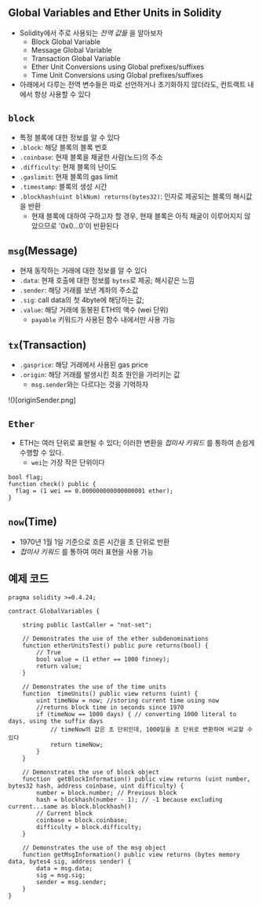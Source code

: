 ## Global Variables and Ether Units in Solidity

- Solidity에서 주로 사용되는 *전역 값들* 을 알아보자
  - Block Global Variable
  - Message Global Variable
  - Transaction Global Variable
  - Ether Unit Conversions using Global prefixes/suffixes
  - Time Unit Conversions using Global prefixes/suffixes
- 아래에서 다루는 전역 변수들은 따로 선언하거나 초기화하지 않더라도, 컨트랙트 내에서 항상 사용할 수 있다

## `block`

- 특정 블록에 대한 정보를 알 수 있다
- `.block`: 해당 블록의 블록 번호
- `.coinbase`: 현재 블록을 채굴한 사람(노드)의 주소
- `.difficulty`: 현재 블록의 난이도
- `.gaslimit`: 현재 블록의 gas limit
- `.timestamp`: 블록의 생성 시간
- `.blockhash(uint blkNum) returns(bytes32)`: 인자로 제공되는 블록의 해시값을 반환
  - 현재 블록에 대하여 구하고자 할 경우, 현재 블록은 아직 채굴이 이루어지지 않았으므로 '0x0...0'이 반환된다

## `msg`(Message)

- 현재 동작하는 거래에 대한 정보를 알 수 있다
- `.data`: 현재 호출에 대한 정보를 `bytes`로 제공; 해시같은 느낌
- `.sender`: 해당 거래를 보낸 계좌의 주소값
- `.sig`: call data의 첫 4byte에 해당하는 값;
- `.value`: 해당 거래에 동봉된 ETH의 액수 (wei 단위)
  - `payable` 키워드가 사용된 함수 내에서만 사용 가능

## `tx`(Transaction)

- `.gasprice`: 해당 거래에서 사용된 gas price
- `.origin`: 해당 거래를 발생시킨 최초 원인을 가리키는 값
  - `msg.sender`와는 다르다는 것을 기억하자

!()[originSender.png]

## `Ether`

- ETH는 여러 단위로 표현될 수 있다; 이러한 변환을 *접미사 키워드* 를 통하여 손쉽게 수행할 수 있다.
  - `wei`는 가장 작은 단위이다
```sol
bool flag;
function check() public {
  flag = (1 wei == 0.000000000000000001 ether);
}
```

## `now`(Time)

- 1970년 1월 1일 기준으로 흐른 시간을 초 단위로 반환
- *접미사 키워드* 를 통하여 여러 표현을 사용 가능

## 예제 코드

```sol
pragma solidity >=0.4.24;

contract GlobalVariables {

    string public lastCaller = "not-set";

    // Demonstrates the use of the ether subdenominations
    function etherUnitsTest() public pure returns(bool) {
        // True
        bool value = (1 ether == 1000 finney);
        return value;
    }

    // Demonstrates the use of the time units
    function  timeUnits() public view returns (uint) {
        uint timeNow = now; //storing current time using now
        //returns block time in seconds since 1970
        if (timeNow == 1000 days) { // converting 1000 literal to days, using the suffix days
            // timeNow의 값은 초 단위인데, 1000일을 초 단위로 변환하여 비교할 수 있다
            return timeNow;
        }
    }

    // Demonstrates the use of block object
    function  getBlockInformation() public view returns (uint number, bytes32 hash, address coinbase, uint difficulty) {
        number = block.number; // Previous block
        hash = blockhash(number - 1); // -1 because excluding current...same as block.blockhash()
        // Current block
        coinbase = block.coinbase;
        difficulty = block.difficulty;
    }

    // Demonstrates the use of the msg object
    function getMsgInformation() public view returns (bytes memory data, bytes4 sig, address sender) {
        data = msg.data;
        sig = msg.sig;
        sender = msg.sender;
    }
}
```
